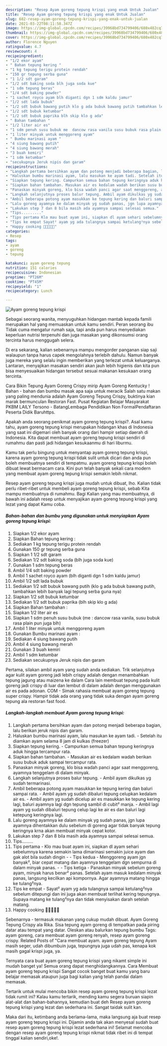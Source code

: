 ```yaml
---
description: "Resep Ayam goreng tepung krispi yang enak Untuk Jualan"
title: "Resep Ayam goreng tepung krispi yang enak Untuk Jualan"
slug: 682-resep-ayam-goreng-tepung-krispi-yang-enak-untuk-jualan
date: 2021-03-22T08:11:58.347Z
image: https://img-global.cpcdn.com/recipes/39968bd734799406/680x482cq70/ayam-goreng-tepung-krispi-foto-resep-utama.jpg
thumbnail: https://img-global.cpcdn.com/recipes/39968bd734799406/680x482cq70/ayam-goreng-tepung-krispi-foto-resep-utama.jpg
cover: https://img-global.cpcdn.com/recipes/39968bd734799406/680x482cq70/ayam-goreng-tepung-krispi-foto-resep-utama.jpg
author: Florence Nguyen
ratingvalue: 4.7
reviewcount: 4
recipeingredient:
- "1/2 ekor ayam"
- " Bahan tepung kering "
- "1 kg tepung terigu protein rendah"
- "150 gr tepung serba guna"
- "1 1/2 sdt garam"
- "1/2 sdt baking soda blh juga soda kue"
- "1 sdm tepung beras"
- "1/4 sdt baking powder"
- "1 sachet royco ayam blh diganti dgn 1 sdm kaldu jamur"
- "1/2 sdt lada bubuk"
- "1/2 sdt bubuk bawang putih klo g ada bubuk bawang putih tambahkan lebih banyak lagi tepung serba guna nya"
- "1/2 sdt bubuk ketumbar"
- "1/2 sdt bubuk paprika blh skip klo g ada"
- " Bahan tambahan "
- "1/2 liter air es"
- "1 sdm penuh susu bubuk me  dancow rasa vanila susu bubuk rasa plain pun juga blh"
- "1 liter minyak untuk menggoreng ayam"
- " Bumbu marinasi ayam "
- "4 siung bawang putih"
- "4 siung bawang merah"
- "3 buah kemiri"
- "1 sdm ketumbar"
- "secukupnya Jeruk nipis dan garam"
recipeinstructions:
- "Langkah pertama bersihkan ayam dan potong menjadi beberapa bagian, lalu berikan jeruk nipis dan garam."
- "Haluskan bumbu marinasi ayam, lalu masukan ke ayam tadi. Setelah itu diamkan ayam selama 8 jam di kulkas (freezer)"
- "Siapkan tepung kering. Campurkan semua bahan tepung keringnya aduk hingga tercampur rata."
- "Siapkan bahan tambahan. Masukan air es kedalam wadah berikan susu bubuk aduk sampai tercampur rata."
- "Panaskan minyak goreng, klo bisa wadah panci agar saat menggoreng, ayamnya tenggelam di dalam minyak."
- "Langkah selanjutnya proses balur tepung. Ambil ayam dikulkas yg sudah termarinasi."
- "Ambil beberapa potong ayam masukkan ke tepung kering dan baluri sampai rata. Ambil ayam yg sudah dibaluri tepung celupkan kedalam air es. Ambil ayam yg sudah dicelup air es masukkan ke tepung kering lagi, baluri ayamnya lagi dgn tepung sambil di cubit² manja. Ambil lagi ayam yg sudah dibaluri tepung celup lagi ke air es dan baluri lagi ketepung keringnya lagi."
- "Lalu goreng ayamnya ke dalam minyak yg sudah panas, jgn lupa ayamnya dihentakkan dulu sebelum di goreng agar tidak banyak tepung keringnya krna akan membuat minyak cepat kotor."
- "Lakukan step 7 dan 8 bila masih ada ayamnya sampai selesai semua."
- "Tips........."
- "Tips pertama Klo mau buat ayam ini, siapkan dl ayam sehari sebelumnya karena semakin lama dimarinasi semakin juice ayam dan gak alot bila sudah dingin  Tips kedua Menggoreng ayam jgn banyak², biar cepat matang dan ayamnya tenggelam dgn sempurna di dalam minyak panas.  Tips ketiga Panaskan minyak sebelum goreng ayam, minyak harus benar² panas. Setelah ayam masuk kedalam minyak panas, langsung kecilkan api kompornya. Agar ayamnya matang hingga ke tulang²nya."
- "Tips ke empat Sayat² ayam yg ada tulangnya sampai ketulang²nya sebelum ditepungi dan ini juga akan membuat terlihat kering tepungnya. Supaya matang ke tulang²nya dan tidak menyisakan darah setelah matang."
- "Happy cooking 🤗🤗🤗🤗🤗"
categories:
- Resep
tags:
- ayam
- goreng
- tepung

katakunci: ayam goreng tepung 
nutrition: 151 calories
recipecuisine: Indonesian
preptime: "PT26M"
cooktime: "PT45M"
recipeyield: "1"
recipecategory: Lunch

---
```



![Ayam goreng tepung krispi](https://img-global.cpcdn.com/recipes/39968bd734799406/680x482cq70/ayam-goreng-tepung-krispi-foto-resep-utama.jpg)

Sebagai seorang wanita, menyuguhkan hidangan mantab kepada famili merupakan hal yang memuaskan untuk kamu sendiri. Peran seorang ibu Tidak cuma mengatur rumah saja, tapi anda pun harus menyediakan keperluan nutrisi terpenuhi dan juga masakan yang dikonsumsi orang tercinta harus menggugah selera.

Di era  sekarang, kalian sebenarnya mampu mengorder panganan siap saji walaupun tanpa harus capek mengolahnya terlebih dahulu. Namun banyak juga mereka yang selalu ingin memberikan yang terlezat untuk keluarganya. Lantaran, menyajikan masakan sendiri akan jauh lebih higienis dan kita pun bisa menyesuaikan hidangan tersebut sesuai makanan kesukaan orang tercinta. 

Cara Bikin Tepung Ayam Goreng Crispy mirip Ayam Goreng Kentucky ! Bahan - bahan dan bumbu masak apa saja untuk meracik Salah satu makan yang paling mendunia adalah Ayam Goreng Tepung Crispy, buktinya kian marak bermunculan Restoran Fast. Pusat Kegiatan Belajar Masyarakat PKBM LAILY Tersono - BatangLembaga Pendidikan Non FormalPendaftaran Peserta Didik Baruhttps.

Apakah anda seorang penikmat ayam goreng tepung krispi?. Asal kamu tahu, ayam goreng tepung krispi merupakan hidangan khas di Indonesia yang saat ini digemari oleh banyak orang dari hampir setiap daerah di Indonesia. Kita dapat membuat ayam goreng tepung krispi sendiri di rumahmu dan pasti jadi hidangan kesukaanmu di hari liburmu.

Kamu tak perlu bingung untuk menyantap ayam goreng tepung krispi, karena ayam goreng tepung krispi tidak sulit untuk dicari dan anda pun boleh membuatnya sendiri di tempatmu. ayam goreng tepung krispi boleh dibuat lewat bermacam cara. Kini pun telah banyak sekali cara modern yang membuat ayam goreng tepung krispi semakin lebih nikmat.

Resep ayam goreng tepung krispi juga mudah untuk dibuat, lho. Kalian tidak perlu ribet-ribet untuk membeli ayam goreng tepung krispi, sebab Kita mampu membuatnya di rumahmu. Bagi Kalian yang mau membuatnya, di bawah ini adalah resep untuk menyajikan ayam goreng tepung krispi yang lezat yang dapat Kamu coba.

<!--inarticleads1-->

##### Bahan-bahan dan bumbu yang digunakan untuk menyiapkan Ayam goreng tepung krispi:

1. Siapkan 1/2 ekor ayam
1. Siapkan  Bahan tepung kering :
1. Sediakan 1 kg tepung terigu protein rendah
1. Gunakan 150 gr tepung serba guna
1. Siapkan 1 1/2 sdt garam
1. Sediakan 1/2 sdt baking soda (blh juga soda kue)
1. Gunakan 1 sdm tepung beras
1. Ambil 1/4 sdt baking powder
1. Ambil 1 sachet royco ayam (blh diganti dgn 1 sdm kaldu jamur)
1. Ambil 1/2 sdt lada bubuk
1. Sediakan 1/2 sdt bubuk bawang putih (klo g ada bubuk bawang putih, tambahkan lebih banyak lagi tepung serba guna nya)
1. Siapkan 1/2 sdt bubuk ketumbar
1. Sediakan 1/2 sdt bubuk paprika (blh skip klo g ada)
1. Siapkan  Bahan tambahan :
1. Siapkan 1/2 liter air es
1. Siapkan 1 sdm penuh susu bubuk (me : dancow rasa vanila, susu bubuk rasa plain pun juga blh)
1. Ambil 1 liter minyak untuk menggoreng ayam
1. Gunakan  Bumbu marinasi ayam :
1. Sediakan 4 siung bawang putih
1. Ambil 4 siung bawang merah
1. Gunakan 3 buah kemiri
1. Ambil 1 sdm ketumbar
1. Sediakan secukupnya Jeruk nipis dan garam


Pertama, silakan ambil ayam yang sudah anda sediakan. Trik selanjutnya agar kulit ayam goreng jadi lebih crispy adalah dengan menambahkan tepung jagung atau maizena ke dalam Cara lain membuat tepung pada kulit goreng jadi crispy di luar dan lembut di dalam adalah dengan menggunakan air es pada adonan. COM - Simak rahasia membuat ayam goreng tepung super crispy. Hampir tidak ada orang yang tidak suka dengan ayam goreng tepung ala restoran fast food. 

<!--inarticleads2-->

##### Langkah-langkah membuat Ayam goreng tepung krispi:

1. Langkah pertama bersihkan ayam dan potong menjadi beberapa bagian, lalu berikan jeruk nipis dan garam.
1. Haluskan bumbu marinasi ayam, lalu masukan ke ayam tadi. - Setelah itu diamkan ayam selama 8 jam di kulkas (freezer)
1. Siapkan tepung kering. - Campurkan semua bahan tepung keringnya aduk hingga tercampur rata.
1. Siapkan bahan tambahan. - Masukan air es kedalam wadah berikan susu bubuk aduk sampai tercampur rata.
1. Panaskan minyak goreng, klo bisa wadah panci agar saat menggoreng, ayamnya tenggelam di dalam minyak.
1. Langkah selanjutnya proses balur tepung. - Ambil ayam dikulkas yg sudah termarinasi.
1. Ambil beberapa potong ayam masukkan ke tepung kering dan baluri sampai rata. - Ambil ayam yg sudah dibaluri tepung celupkan kedalam air es. - Ambil ayam yg sudah dicelup air es masukkan ke tepung kering lagi, baluri ayamnya lagi dgn tepung sambil di cubit² manja. - Ambil lagi ayam yg sudah dibaluri tepung celup lagi ke air es dan baluri lagi ketepung keringnya lagi.
1. Lalu goreng ayamnya ke dalam minyak yg sudah panas, jgn lupa ayamnya dihentakkan dulu sebelum di goreng agar tidak banyak tepung keringnya krna akan membuat minyak cepat kotor.
1. Lakukan step 7 dan 8 bila masih ada ayamnya sampai selesai semua.
1. Tips.........
1. Tips pertama - Klo mau buat ayam ini, siapkan dl ayam sehari sebelumnya karena semakin lama dimarinasi semakin juice ayam dan gak alot bila sudah dingin -  - Tips kedua - Menggoreng ayam jgn banyak², biar cepat matang dan ayamnya tenggelam dgn sempurna di dalam minyak panas. -  - Tips ketiga - Panaskan minyak sebelum goreng ayam, minyak harus benar² panas. Setelah ayam masuk kedalam minyak panas, langsung kecilkan api kompornya. Agar ayamnya matang hingga ke tulang²nya.
1. Tips ke empat - Sayat² ayam yg ada tulangnya sampai ketulang²nya sebelum ditepungi dan ini juga akan membuat terlihat kering tepungnya. Supaya matang ke tulang²nya dan tidak menyisakan darah setelah matang.
1. Happy cooking 🤗🤗🤗🤗🤗


Sebenarnya - termasuk makanan yang cukup mudah dibuat. Ayam Goreng Tepung Crispy ala Rika. Sisa tepung ayam goreng di tempatkan pada piring datar atau tempat yang datar. Oleskan atau balurkan tepung bumbu Tags: ayam goreng, cara membuat ayam goreng renyah, resep ayam goreng crispy. Related Posts of &#34;Cara membuat ayam. ayam goreng tepung Ayam masih seger, udah dibumbuin juga, tepungnya juga udah pas, kenapa kok masih gagal krispi juga, ya. 

Ternyata cara buat ayam goreng tepung krispi yang nikamt simple ini mudah banget ya! Semua orang dapat menghidangkannya. Cara Membuat ayam goreng tepung krispi Sangat cocok banget buat kamu yang baru belajar memasak ataupun juga bagi kalian yang telah pandai dalam memasak.

Tertarik untuk mulai mencoba bikin resep ayam goreng tepung krispi lezat tidak rumit ini? Kalau kamu tertarik, mending kamu segera buruan siapin alat-alat dan bahan-bahannya, kemudian buat deh Resep ayam goreng tepung krispi yang lezat dan sederhana ini. Sangat taidak sulit kan. 

Maka dari itu, ketimbang anda berlama-lama, maka langsung aja buat resep ayam goreng tepung krispi ini. Dijamin anda tak akan menyesal sudah buat resep ayam goreng tepung krispi lezat sederhana ini! Selamat mencoba dengan resep ayam goreng tepung krispi nikmat tidak ribet ini di tempat tinggal kalian sendiri,oke!.

